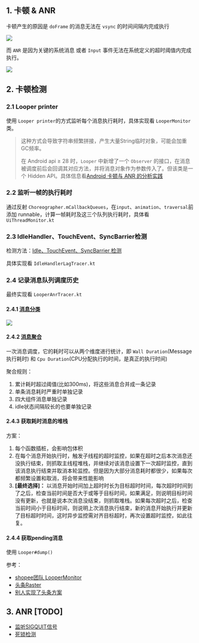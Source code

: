 ## 1. 卡顿 & ANR

卡顿产生的原因是 `doFrame` 的消息无法在 `vsync` 的时间间隔内完成执行

![](https://p3-juejin.byteimg.com/tos-cn-i-k3u1fbpfcp/8e958016c83a49ecbba370e407156a5d~tplv-k3u1fbpfcp-zoom-in-crop-mark:4536:0:0:0.awebp)

而 `ANR` 是因为关键的系统消息 或者 `Input` 事件无法在系统定义的超时阈值内完成执行。

![](https://p3-juejin.byteimg.com/tos-cn-i-k3u1fbpfcp/1d805a9a64494aa38d4e4a1e2d2b0613~tplv-k3u1fbpfcp-zoom-in-crop-mark:4536:0:0:0.awebp)

## 2. 卡顿检测

### 2.1 Looper printer

使用 `Looper printer`的方式监听每个消息执行耗时，具体实现看 `LooperMonitor`类。

> 这种方式会导致字符串频繁拼接，产生大量String临时对象，可能会加重GC频率。
>
> 在 Android api ≥ 28 时，`Looper` 中新增了一个 `Observer` 的接口，在消息被调度前后会回调其对应方法，并将消息对象作为参数传入了。但该类是一个 Hidden API。具体信息看[Android 卡顿与 ANR 的分析实践](https://juejin.cn/post/7136008620658917407#heading-3)

### 2.2  监听一帧的执行耗时

通过反射 `Choreographer.mCallbackQueues`，在`input`、`animation`、`traversal`前添加 runnable，计算一帧耗时及这三个队列执行耗时，具体看 `UiThreadMonitor.kt`

### 2.3 IdleHandler、TouchEvent、SyncBarrier检测

检测方法：[Idle、TouchEvent、SyncBarrier 检测](https://mp.weixin.qq.com/s/3dubi2GVW_rVFZZztCpsKg)

具体实现看 `IdleHandlerLagTracer.kt`



### 2.4 记录消息队列调度历史 

最终实现看 `LooperAnrTracer.kt`

#### 2.4.1 [消息分类](https://juejin.cn/post/7136008620658917407#heading-6)

![](https://p3-juejin.byteimg.com/tos-cn-i-k3u1fbpfcp/568d367ff3b54e3591049f4819286397~tplv-k3u1fbpfcp-zoom-in-crop-mark:4536:0:0:0.awebp)

#### 2.4.2 [消息聚合](https://juejin.cn/post/6942665216781975582#heading-5)

一次消息调度，它的耗时可以从两个维度进行统计，即 `Wall Duration`(Message执行耗时) 和 `Cpu Duration`(CPU分配执行的时间，是真正的执行时间)

聚合规则：

1. 累计耗时超过阈值(比如300ms)，将这些消息合并成一条记录
2. 单条消息耗时严重时单独记录
3. 四大组件消息单独记录
4. idle状态间隔较长的也要单独记录



#### 2.4.3 获取耗时消息的堆栈

方案：

1. 每个函数插桩，会影响包体积
2. 在每个消息开始执行时，触发子线程的超时监控，如果在超时之后本次消息还没执行结束，则抓取主线程堆栈，并继续对该消息设置下一次超时监控，直到该消息执行结束并取消本轮监控。但是因为大部分消息耗时都很少，如果每次都频繁设置和取消，将会带来性能影响
3. **[最终选择]：** 以消息开始时间加上超时时长为目标超时时间，每次超时时间到了之后，检查当前时间是否大于或等于目标时间，如果满足，则说明目标时间没有更新，也就是说本次消息没结束，则抓取堆栈。如果每次超时之后，检查当前时间小于目标时间，则说明上次消息执行结束，新的消息开始执行并更新了目标超时时间，这时异步监控需对齐目标超时，再次设置超时监控，如此往复。

#### 2.4.4 获取pending消息

使用 `Looper#dump()`



参考：

* [shopee团队 LooperMonitor](https://juejin.cn/post/7136008620658917407#heading-8)
* [头条Raster](https://juejin.cn/post/6942665216781975582)
* [别人实现了头条方案](https://juejin.cn/post/7031834640034103304)

## 3. ANR [TODO]

* [监听SIGQUIT信号](https://mp.weixin.qq.com/s/fWoXprt2TFL1tTapt7esYg)
* [死锁检测](https://mp.weixin.qq.com/s/8hN9A5EpeRrTl4oHS8JV2A)